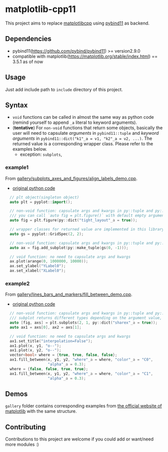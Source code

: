 # matplotlib-cpp11

This project aims to replace [matplotlibcpp](https://github.com/lava/matplotlib-cpp) using [pybind11](https://github.com/pybind/pybind11) as backend.

## Dependencies

- pybind11(https://github.com/pybind/pybind11) >= version2.9.0
- compatible with matplotlib(https://matplotlib.org/stable/index.html) == 3.5.1 as of now

## Usage

Just add include path to `include` directory of this project.

## Syntax

- `void` functions can be called in almost the same way as python code (remind yourself to append `_a` literal to keyword arguments).
- (**tentative**) For `non-void` functions that return some objects, basically the user will need to capsulate *arguments* in `pybind11::tuple` and *keyword arguments* in `pybind11::dict("k1"_a = v1, "k2"_a = v2, ...)`. The returned value is a corresponding wrapper class. Please refer to the examples below.
  - exception: `subplots`, 

### example1

From [gallery/subplots_axes_and_figures/align_labels_demo.cpp](https://github.com/soblin/matplotlib-cpp11/blob/master/gallery/subplots_axes_and_figures/align_labels_demo.cpp).

- [original python code](https://matplotlib.org/stable/gallery/subplots_axes_and_figures/align_labels_demo.html)

```cpp
  // plt object(singleton object)
  auto plt = pyplot::import();

  // non-void function: capsulate args and kwargs in py::tuple and py::dict
  /// you can call `auto fig = plt.figure()` with default empty arguments :)
  auto fig = plt.figure(py::dict("tight_layout"_a = true));

  // wrapper classes for returned value are implemented in this library
  auto gs = pyplot::GridSpec(2, 2);

  // non-void function: capsulate args and kwargs in py::tuple and py::dict
  auto ax = fig.add_subplot(py::make_tuple(gs(0, -1)));

  // void function: no need to capsulate args and kwargs
  ax.plot(arange(0, 1000000, 10000));
  ax.set_ylabel("YLabel0");
  ax.set_xlabel("XLabel0");
```

### example2

From [gallery/lines_bars_and_markers/fill_between_demo.cpp](https://github.com/soblin/matplotlib-cpp11/blob/master/gallery/lines_bars_and_markers/fill_between_demo.cpp).

- [original python code](https://matplotlib.org/stable/gallery/lines_bars_and_markers/fill_between_demo.html)

```cpp
  // non-void function: capsulate args and kwargs in py::tuple and py::dict
  /// subplot returns different types depending on the argument value, so this function is overloaded (see pyplot.h).
  auto [fig, axs] = plt.subplots(2, 1, py::dict("sharex"_a = true));
  auto ax1 = axs[0], ax2 = axs[1];

  // void function: no need to capsulate args and kwargs
  ax1.set_title("interpolation=False");
  ax1.plot(x, y1, "o--");
  ax1.plot(x, y2, "o--");
  vector<bool> where = {true, true, false, false};
  ax1.fill_between(x, y1, y2, "where"_a = where, "color"_a = "C0",
                   "alpha"_a = 0.3);
  where = {false, false, true, true};
  ax1.fill_between(x, y1, y2, "where"_a = where, "color"_a = "C1",
                   "alpha"_a = 0.3);
```

## Demos

`gallery` folder contains corresponding examples from [the official website of matplotlib](https://matplotlib.org/stable/gallery) with the same structure.

## Contributing

Contributions to this project are welcome if you could add or want/need more modules :)
